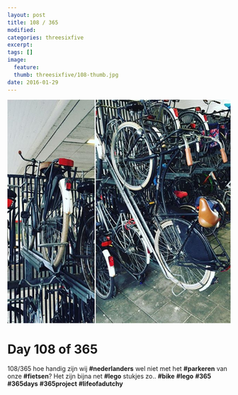 ```yaml
---
layout: post
title: 108 / 365
modified:
categories: threesixfive
excerpt:
tags: []
image:
  feature: 
  thumb: threesixfive/108-thumb.jpg
date: 2016-01-29
---
```


![108](/images/threesixfive/108.jpg)

# Day 108 of 365

108/365 hoe handig zijn wij **\#nederlanders** wel niet met het **\#parkeren** van onze **\#fietsen**? Het zijn bijna net **\#lego** stukjes zo.. **\#bike** **\#lego** **\#365** **\#365days** **\#365project** **\#lifeofadutchy**
